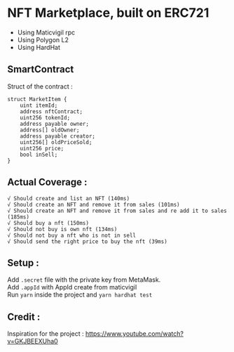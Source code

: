 # NFT Marketplace, built on  ERC721
 - Using Maticvigil rpc  
 - Using Polygon L2
 - Using HardHat

## SmartContract
Struct of the contract  :
```
struct MarketItem {
    uint itemId;
    address nftContract;
    uint256 tokenId;
    address payable owner;
    address[] oldOwner;
    address payable creator;
    uint256[] oldPriceSold;
    uint256 price;
    bool inSell;
}
```

## Actual Coverage :

```
√ Should create and list an NFT (140ms)
√ Should create an NFT and remove it from sales (101ms)
√ Should create an NFT and remove it from sales and re add it to sales (185ms)
√ Should buy a nft (150ms)
√ Should not buy is own nft (134ms)
√ Should not buy a nft who is not in sell
√ Should send the right price to buy the nft (39ms)
```

## Setup :

Add `.secret` file with the private key from MetaMask.  
Add `.appId` with AppId create from maticvigil  
Run ``yarn`` inside the project and ```yarn hardhat test```  

## Credit :
Inspiration for the project : https://www.youtube.com/watch?v=GKJBEEXUha0